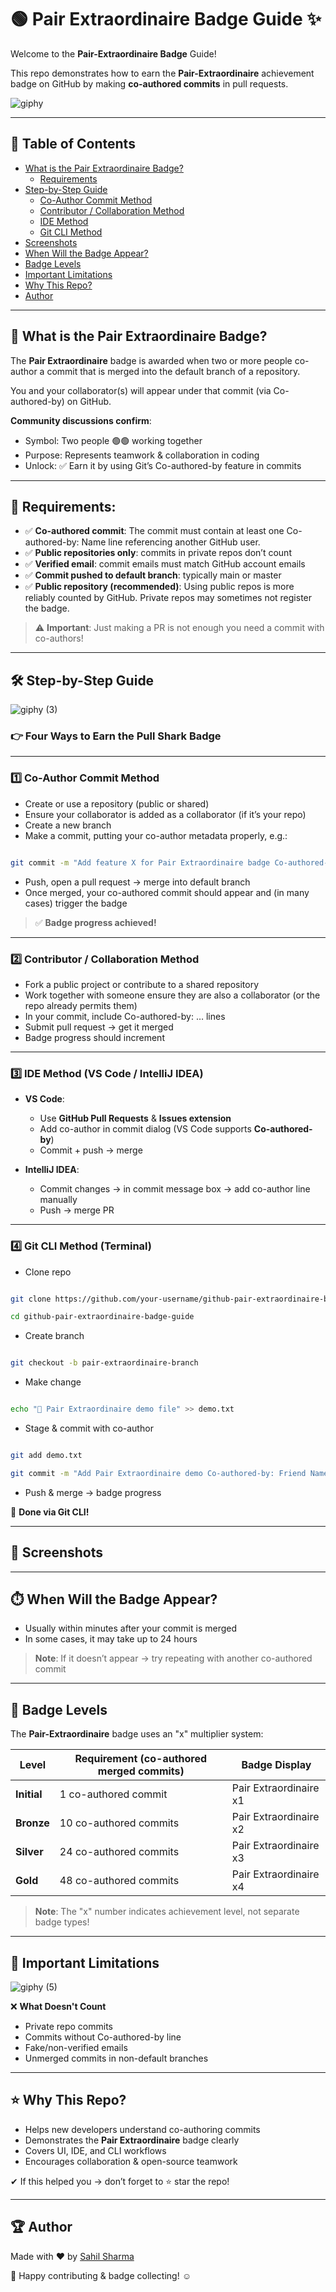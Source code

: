 # 🟢 Pair Extraordinaire Badge Guide ✨

Welcome to the **Pair-Extraordinaire Badge** Guide!

This repo demonstrates how to earn the **Pair-Extraordinaire** achievement badge on GitHub by making **co-authored commits** in pull requests.

![giphy](https://github.com/user-attachments/assets/19a4d159-f9e0-425f-a6f8-5352b66a9d2e)

---

## 📢 Table of Contents

- [What is the Pair Extraordinaire Badge?](#-what-is-the-pair-extraordinaire-badge)
  - [Requirements](#-requirements)
- [Step-by-Step Guide](#%EF%B8%8F-step-by-step-guide)
  - [Co-Author Commit Method](#1%EF%B8%8F⃣-co-author-commit-method)
  - [Contributor / Collaboration Method](#2%EF%B8%8F⃣-contributor--collaboration-method)
  - [IDE Method](#3%EF%B8%8F⃣-ide-method-vs-code--intellij-idea)
  - [Git CLI Method](#4%EF%B8%8F⃣-git-cli-method-terminal)
- [Screenshots](#-screenshots)
- [When Will the Badge Appear?](#%EF%B8%8F-when-will-the-badge-appear)
- [Badge Levels](#-badge-levels)
- [Important Limitations](#-important-limitations)
- [Why This Repo?](#-why-this-repo)
- [Author](#-author)

---

##  📌 What is the Pair Extraordinaire Badge?

The **Pair Extraordinaire** badge is awarded when two or more people co-author a commit that is merged into the default branch of a repository.

You and your collaborator(s) will appear under that commit (via Co-authored-by) on GitHub.

**Community discussions confirm**:
- Symbol: Two people 🟢🟢 working together
- Purpose: Represents teamwork & collaboration in coding
- Unlock: ✅ Earn it by using Git’s Co-authored-by feature in commits

---

## 🔻 Requirements:

- ✅ **Co-authored commit**: The commit must contain at least one Co-authored-by: Name <email> line referencing another GitHub user.
- ✅ **Public repositories only**: commits in private repos don’t count
- ✅ **Verified email**: commit emails must match GitHub account emails
- ✅ **Commit pushed to default branch**: typically main or master
- ✅ **Public repository (recommended)**: Using public repos is more reliably counted by GitHub. Private repos may sometimes not register the badge.

> ⚠️ **Important**: Just making a PR is not enough you need a commit with co-authors!

---

## 🛠️ Step-by-Step Guide

![giphy (3)](https://github.com/user-attachments/assets/de1c4e89-ab71-4705-b1b1-74a82a8ba6f0)

### 👉 Four Ways to Earn the Pull Shark Badge

---

### 1️⃣ Co-Author Commit Method

  -  Create or use a repository (public or shared)
  -  Ensure your collaborator is added as a collaborator (if it’s your repo)
  -  Create a new branch
  -  Make a commit, putting your co-author metadata properly, e.g.:

```bash

git commit -m "Add feature X for Pair Extraordinaire badge Co-authored-by: Collaborator Name <collab@example.com>"

```

  -  Push, open a pull request → merge into default branch
  -  Once merged, your co-authored commit should appear and (in many cases) trigger the badge

>  ✅ **Badge progress achieved!**

---

### 2️⃣ Contributor / Collaboration Method

  -  Fork a public project or contribute to a shared repository
  -  Work together with someone ensure they are also a collaborator (or the repo already permits them)
  -  In your commit, include Co-authored-by: … lines
  -  Submit pull request → get it merged
  -  Badge progress should increment

---

### 3️⃣ IDE Method (VS Code / IntelliJ IDEA)

-  **VS Code**:
    -  Use **GitHub Pull Requests** & **Issues extension**
    -  Add co-author in commit dialog (VS Code supports **Co-authored-by**)
    -  Commit + push → merge

-  **IntelliJ IDEA**:
    -  Commit changes → in commit message box → add co-author line manually
    -  Push → merge PR

---

###  4️⃣ Git CLI Method (Terminal)

  -  Clone repo

```bash

git clone https://github.com/your-username/github-pair-extraordinaire-badge-guide.git

cd github-pair-extraordinaire-badge-guide

```

  -  Create branch

```bash

git checkout -b pair-extraordinaire-branch

```

  -  Make change

```bash

echo "🤝 Pair Extraordinaire demo file" >> demo.txt

```

  -  Stage & commit with co-author

```bash

git add demo.txt

git commit -m "Add Pair Extraordinaire demo Co-authored-by: Friend Name <friend@example.com>"

```

  -  Push & merge → badge progress

🎯 **Done via Git CLI!**

---

## 📸 Screenshots

---

##  ⏱️ When Will the Badge Appear?

-  Usually within minutes after your commit is merged
-  In some cases, it may take up to 24 hours

>  **Note**: If it doesn’t appear → try repeating with another co-authored commit

---

## 🏅 Badge Levels

The **Pair-Extraordinaire** badge uses an "x" multiplier system:

| Level       | Requirement (co-authored merged commits)            | Badge Display          |
| ----------- | ---------------------- | ---------------------- |
| **Initial** | 1 co-authored commit   | Pair Extraordinaire x1 |
| **Bronze**  | 10 co-authored commits | Pair Extraordinaire x2 |
| **Silver**  | 24 co-authored commits | Pair Extraordinaire x3 |
| **Gold**    | 48 co-authored commits | Pair Extraordinaire x4 |

> **Note**: The "x" number indicates achievement level, not separate badge types!

---

## 🚫 Important Limitations

![giphy (5)](https://github.com/user-attachments/assets/d84c9fde-c973-4bfe-9fcd-f5d26c69a16d)

❌ **What Doesn't Count**

  -  Private repo commits
  -  Commits without Co-authored-by line
  -  Fake/non-verified emails
  -  Unmerged commits in non-default branches

---

## ⭐ Why This Repo?

  -  Helps new developers understand co-authoring commits
  -  Demonstrates the **Pair Extraordinaire** badge clearly
  -  Covers UI, IDE, and CLI workflows
  -  Encourages collaboration & open-source teamwork

✔ If this helped you → don’t forget to ⭐ star the repo!

---

## 🏆 Author

Made with ❤️ by [Sahil Sharma](https://github.com/sahil-me)

🎈 Happy contributing & badge collecting! :relaxed:
